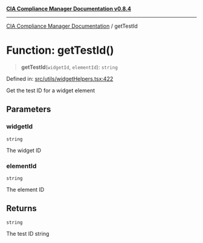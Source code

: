 [**CIA Compliance Manager Documentation v0.8.4**](../README.md)

***

[CIA Compliance Manager Documentation](../globals.md) / getTestId

# Function: getTestId()

> **getTestId**(`widgetId`, `elementId`): `string`

Defined in: [src/utils/widgetHelpers.tsx:422](https://github.com/Hack23/cia-compliance-manager/blob/a6d8d6a2cab2160940b9a047208c12088d7e02cf/src/utils/widgetHelpers.tsx#L422)

Get the test ID for a widget element

## Parameters

### widgetId

`string`

The widget ID

### elementId

`string`

The element ID

## Returns

`string`

The test ID string
